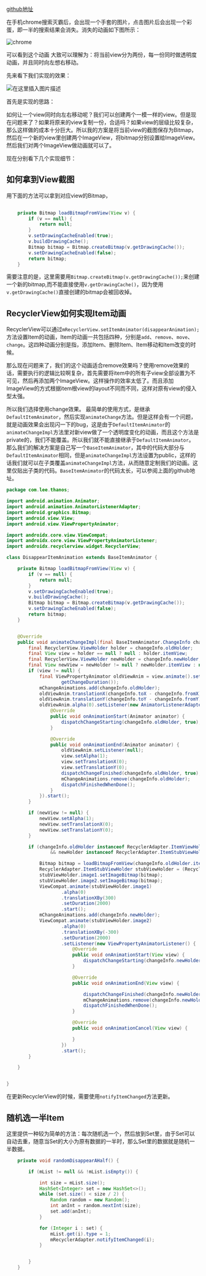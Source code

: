 
[github地址](https://github.com/Brooks0129/Thanos)

在手机chrome搜索灭霸后，会出现一个手套的图片，点击图片后会出现一个彩蛋，即一半的搜索结果会消失。消失的动画如下图所示：

![chrome](https://img-blog.csdnimg.cn/20190505234908127.gif)

可以看到这个动画 大致可以理解为：将当前view分为两份，每一份同时做透明度动画，并且同时向左想右移动。

先来看下我们实现的效果：

![在这里插入图片描述](https://img-blog.csdnimg.cn/20190506000027878.gif)

首先是实现的思路：

如何让一个view同时向左右移动呢？我们可以创建两个一模一样的view。但是现在问题来了？如果将原来的view复制一份，合适吗？如果view的层级比较复杂，那么这样做的成本十分巨大。所以我的方案是将当前view的截图保存为Bitmap，然后在一个新的view里创建两个ImageView，将bitmap分别设置给ImageView。然后我们对两个ImageView做动画就可以了。


现在分别看下几个实现细节：

## 如何拿到View截图
用下面的方法可以拿到对应view的Bitmap，

```java
    
    private Bitmap loadBitmapFromView(View v) {
        if (v == null) {
            return null;
        }
        v.setDrawingCacheEnabled(true);
        v.buildDrawingCache();
        Bitmap bitmap = Bitmap.createBitmap(v.getDrawingCache());
        v.setDrawingCacheEnabled(false);
        return bitmap;
    }


```

需要注意的是，这里需要用`Bitmap.createBitmap(v.getDrawingCache());`来创建一个新的bitmap,而不能直接使用`v.getDrawingCache()`，因为使用`v.getDrawingCache()`直接创建的bitmap会被回收掉。

## RecyclerView如何实现Item动画
RecyclerView可以通过`mRecyclerView.setItemAnimator(disappearAnimation);`方法设置Item的动画，Item的动画一共包括四种，分别是`add`、`remove`、`move`、`change`。这四种动画分别是指，添加Item、删除Item、Item移动和Item改变的时候。

那么现在问题来了，我们的这个动画适合remove效果吗？使用remove效果的话，需要执行的逻辑比较啊复杂，首先需要将item中的所有子view全部设置为不可见，然后再添加两个ImageView。这样操作的效率太低了。而且添加ImageView的方式根据item根view的layout不同而不同，这样对原有view的侵入型太强。

所以我们选择使用change效果。
最简单的使用方式，是继承`DefaultItemAnimator`，然后实现`animateChange`方法。但是这样会有一个问题，就是动画效果会出现闪一下的bug，这是由于`DefaultItemAnimator`的`animateChangeImpl`方法里对新view做了一个透明度变化的动画，而且这个方法是private的，我们不能覆盖。所以我们就不能直接继承于`DefaultItemAnimator`。
那么我们的解决方案是自己写一个`BaseItemAnimator`，其中的代码大部分与`DefaultItemAnimator`相同，但是`animateChangeImpl`方法设置为public，这样的话我们就可以在子类覆盖`animateChangeImpl`方法，从而随意定制我们的动画。这里仅贴出子类的代码。`BaseItemAnimator`的代码太长，可以参阅上面的github地址。
```java
package com.lee.thanos;

import android.animation.Animator;
import android.animation.AnimatorListenerAdapter;
import android.graphics.Bitmap;
import android.view.View;
import android.view.ViewPropertyAnimator;

import androidx.core.view.ViewCompat;
import androidx.core.view.ViewPropertyAnimatorListener;
import androidx.recyclerview.widget.RecyclerView;

class DisappearItemAnimation extends BaseItemAnimator {

    private Bitmap loadBitmapFromView(View v) {
        if (v == null) {
            return null;
        }
        v.setDrawingCacheEnabled(true);
        v.buildDrawingCache();
        Bitmap bitmap = Bitmap.createBitmap(v.getDrawingCache());
        v.setDrawingCacheEnabled(false);
        return bitmap;
    }


    @Override
    public void animateChangeImpl(final BaseItemAnimator.ChangeInfo changeInfo) {
        final RecyclerView.ViewHolder holder = changeInfo.oldHolder;
        final View view = holder == null ? null : holder.itemView;
        final RecyclerView.ViewHolder newHolder = changeInfo.newHolder;
        final View newView = newHolder != null ? newHolder.itemView : null;
        if (view != null) {
            final ViewPropertyAnimator oldViewAnim = view.animate().setDuration(
                    getChangeDuration());
            mChangeAnimations.add(changeInfo.oldHolder);
            oldViewAnim.translationX(changeInfo.toX - changeInfo.fromX);
            oldViewAnim.translationY(changeInfo.toY - changeInfo.fromY);
            oldViewAnim.alpha(0).setListener(new AnimatorListenerAdapter() {
                @Override
                public void onAnimationStart(Animator animator) {
                    dispatchChangeStarting(changeInfo.oldHolder, true);
                }

                @Override
                public void onAnimationEnd(Animator animator) {
                    oldViewAnim.setListener(null);
                    view.setAlpha(1);
                    view.setTranslationX(0);
                    view.setTranslationY(0);
                    dispatchChangeFinished(changeInfo.oldHolder, true);
                    mChangeAnimations.remove(changeInfo.oldHolder);
                    dispatchFinishedWhenDone();
                }
            }).start();
        }

        if (newView != null) {
            newView.setAlpha(1);
            newView.setTranslationX(0);
            newView.setTranslationY(0);
        }

        if (changeInfo.oldHolder instanceof RecyclerAdapter.ItemViewHolder
                && newHolder instanceof RecyclerAdapter.ItemStubViewHolder) {

            Bitmap bitmap = loadBitmapFromView(changeInfo.oldHolder.itemView);
            RecyclerAdapter.ItemStubViewHolder stubViewHolder = (RecyclerAdapter.ItemStubViewHolder) newHolder;
            stubViewHolder.image1.setImageBitmap(bitmap);
            stubViewHolder.image2.setImageBitmap(bitmap);
            ViewCompat.animate(stubViewHolder.image1)
                    .alpha(0)
                    .translationXBy(300)
                    .setDuration(2000)
                    .start();
            mChangeAnimations.add(changeInfo.newHolder);
            ViewCompat.animate(stubViewHolder.image2)
                    .alpha(0)
                    .translationXBy(-300)
                    .setDuration(2000)
                    .setListener(new ViewPropertyAnimatorListener() {
                        @Override
                        public void onAnimationStart(View view) {
                            dispatchChangeStarting(changeInfo.newHolder, false);
                        }

                        @Override
                        public void onAnimationEnd(View view) {

                            dispatchChangeFinished(changeInfo.newHolder, false);
                            mChangeAnimations.remove(changeInfo.newHolder);
                            dispatchFinishedWhenDone();
                        }

                        @Override
                        public void onAnimationCancel(View view) {

                        }
                    })
                    .start();
        }

    }


}

```

在更新RecyclerView的时候，需要使用`notifyItemChanged`方法更新。

##  随机选一半Item
这里提供一种较为简单的方法：每次随机选一个，然后放到Set里，由于Set可以自动去重，随意当Set的大小为原有数据的一半时，那么Set里的数据就是随机一半数据。

```java
    private void randomDisappearAHalf() {

        if (mList != null && !mList.isEmpty()) {

            int size = mList.size();
            HashSet<Integer> set = new HashSet<>();
            while (set.size() < size / 2) {
                Random random = new Random();
                int anInt = random.nextInt(size);
                set.add(anInt);
            }

            for (Integer i : set) {
                mList.get(i).type = 1;
                mRecyclerAdapter.notifyItemChanged(i);
            }


        }
    }


```